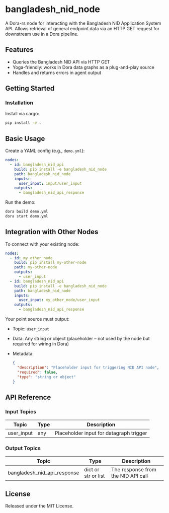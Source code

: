 # bangladesh_nid_node

A Dora-rs node for interacting with the Bangladesh NID Application System API. Allows retrieval of general endpoint data via an HTTP GET request for downstream use in a Dora pipeline.

## Features
- Queries the Bangladesh NID API via HTTP GET
- Yoga-friendly: works in Dora data graphs as a plug-and-play source
- Handles and returns errors in agent output

## Getting Started

### Installation
Install via cargo:
```bash
pip install -e .
```

## Basic Usage

Create a YAML config (e.g., `demo.yml`):

```yaml
nodes:
  - id: bangladesh_nid_api
    build: pip install -e bangladesh_nid_node
    path: bangladesh_nid_node
    inputs:
      user_input: input/user_input
    outputs:
      - bangladesh_nid_api_response
```

Run the demo:

```bash
dora build demo.yml
dora start demo.yml
```

## Integration with Other Nodes

To connect with your existing node:

```yaml
nodes:
  - id: my_other_node
    build: pip install my-other-node
    path: my-other-node
    outputs:
      - user_input
  - id: bangladesh_nid_api
    build: pip install -e bangladesh_nid_node
    path: bangladesh_nid_node
    inputs:
      user_input: my_other_node/user_input
    outputs:
      - bangladesh_nid_api_response
```

Your point source must output:

* Topic: `user_input`
* Data: Any string or object (placeholder – not used by the node but required for wiring in Dora)
* Metadata:

  ```json
  {
    "description": "Placeholder input for triggering NID API node",
    "required": false,
    "type": "string or object"
  }
  ```

## API Reference

### Input Topics

| Topic      | Type   | Description                              |
| ---------- | ------ | ---------------------------------------- |
| user_input | any    | Placeholder input for datagraph trigger   |

### Output Topics

| Topic                        | Type                | Description                        |
| ---------------------------- | ------------------- | ---------------------------------- |
| bangladesh_nid_api_response  | dict or str or list | The response from the NID API call |

## License

Released under the MIT License.
